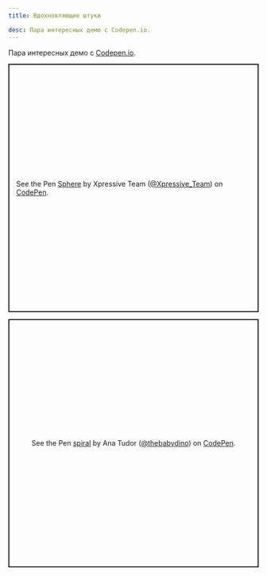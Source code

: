 ```yaml
---
title: Вдохновляющие штуки

desc: Пара интересных демо с Codepen.io.
---
```

Пара интересных демо с <a href="https://codepen.io">Codepen.io</a>.<!--more-->

<p class="codepen" data-height="500" data-theme-id="4974" data-default-tab="result" data-user="Xpressive_Team" data-slug-hash="ejuJA" style="height: 500px; box-sizing: border-box; display: flex; align-items: center; justify-content: center; border: 2px solid; margin: 1em 0; padding: 1em;" data-pen-title="Sphere">
  <span>See the Pen <a href="https://codepen.io/Xpressive_Team/pen/ejuJA">
  Sphere</a> by Xpressive Team (<a href="https://codepen.io/Xpressive_Team">@Xpressive_Team</a>)
  on <a href="https://codepen.io">CodePen</a>.</span>
</p>
<script async src="https://static.codepen.io/assets/embed/ei.js"></script>

<p class="codepen" data-height="500" data-theme-id="4974" data-default-tab="result" data-user="thebabydino" data-slug-hash="BuHka" style="height: 500px; box-sizing: border-box; display: flex; align-items: center; justify-content: center; border: 2px solid; margin: 1em 0; padding: 1em;" data-pen-title="spiral">
  <span>See the Pen <a href="https://codepen.io/thebabydino/pen/BuHka">
  spiral</a> by Ana Tudor (<a href="https://codepen.io/thebabydino">@thebabydino</a>)
  on <a href="https://codepen.io">CodePen</a>.</span>
</p>
<script async src="https://static.codepen.io/assets/embed/ei.js"></script>

